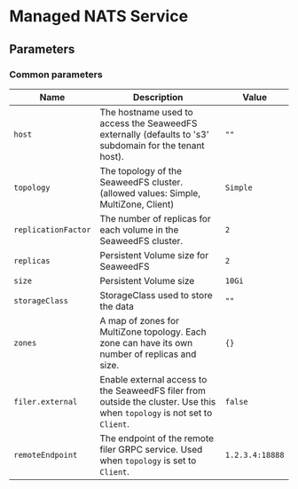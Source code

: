 # Managed NATS Service

## Parameters

### Common parameters

| Name                | Description                                                                                                              | Value           |
| ------------------- | ------------------------------------------------------------------------------------------------------------------------ | --------------- |
| `host`              | The hostname used to access the SeaweedFS externally (defaults to 's3' subdomain for the tenant host).                   | `""`            |
| `topology`          | The topology of the SeaweedFS cluster. (allowed values: Simple, MultiZone, Client)                                       | `Simple`        |
| `replicationFactor` | The number of replicas for each volume in the SeaweedFS cluster.                                                         | `2`             |
| `replicas`          | Persistent Volume size for SeaweedFS                                                                                     | `2`             |
| `size`              | Persistent Volume size                                                                                                   | `10Gi`          |
| `storageClass`      | StorageClass used to store the data                                                                                      | `""`            |
| `zones`             | A map of zones for MultiZone topology. Each zone can have its own number of replicas and size.                           | `{}`            |
| `filer.external`    | Enable external access to the SeaweedFS filer from outside the cluster. Use this when `topology` is not set to `Client`. | `false`         |
| `remoteEndpoint`    | The endpoint of the remote filer GRPC service. Used when `topology` is set to `Client`.                                  | `1.2.3.4:18888` |
